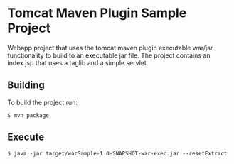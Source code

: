 # Tomcat Maven Plugin Sample Project

Webapp project that uses the tomcat maven plugin executable war/jar functionality to build to an executable jar file. The project contains an index.jsp that uses a taglib and a simple servlet.

## Building

To build the project run:

    $ mvn package

## Execute

    $ java -jar target/warSample-1.0-SNAPSHOT-war-exec.jar --resetExtract 

